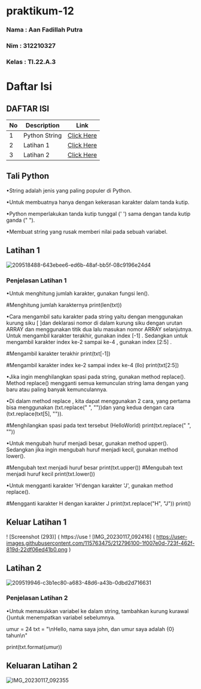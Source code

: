 # praktikum-12

### Nama : Aan Fadillah Putra
### Nim : 312210327
### Kelas : TI.22.A.3

# Daftar Isi

## DAFTAR ISI <br>
| No | Description | Link |
|-----|------|-----|
|1|Python String|[Click Here](#Python-String)|
|2|Latihan 1|[Click Here](#Latihan1)|
|3|Latihan 2|[Click Here](#Latihan2)|

## Tali Python
•String adalah jenis yang paling populer di Python.

•Untuk membuatnya hanya dengan kekerasan karakter dalam tanda kutip.

•Python memperlakukan tanda kutip tunggal (' ') sama dengan tanda kutip ganda (" ").

•Membuat string yang rusak memberi nilai pada sebuah variabel.

## Latihan 1

![209518488-643ebee6-ed6b-48af-bb5f-08c9196e24d4](https://user-images.githubusercontent.com/115763475/212794849-5493d5fc-be16-4a5e-8516-815e296fd246.png)

### Penjelasan Latihan 1

•Untuk menghitung jumlah karakter, gunakan fungsi len().

   #Menghitung jumlah karakternya
       print(len(txt))

•Cara mengambil satu karakter pada string yaitu dengan menggunakan kurung siku [ ]dan deklarasi nomor di dalam kurung siku dengan urutan ARRAY dan menggunakan titik dua lalu masukan nomor ARRAY selanjutnya. Untuk mengambil karakter terakhir, gunakan index [-1] . Sedangkan untuk mengambil karakter index ke-2 sampai ke-4 , gunakan index [2:5] .

#Mengambil karakter terakhir
print(txt[-1])

#Mengambil karakter index ke-2 sampai index ke-4 (llo)
print(txt[2:5])


•Jika ingin menghilangkan spasi pada string, gunakan method replace(). Method replace() mengganti semua kemunculan string lama dengan yang baru atau paling banyak kemunculannya.


•Di dalam method replace , kita dapat menggunakan 2 cara, yang pertama bisa menggunakan (txt.replace(" ", ""))dan yang kedua dengan cara (txt.replace(txt[5], "")).

#Menghilangkan spasi pada text tersebut (HelloWorld)
print(txt.replace(" ", ""))


•Untuk mengubah huruf menjadi besar, gunakan method upper(). Sedangkan jika ingin mengubah huruf menjadi kecil, gunakan method lower().

#Mengubah text menjadi huruf besar
print(txt.upper())
#Mengubah text menjadi huruf kecil
print(txt.lower())


•Untuk mengganti karakter 'H'dengan karakter 'J', gunakan method replace().

#Mengganti karakter H dengan karakter J
print(txt.replace("H", "J"))
print()


## Keluar Latihan 1

! [Screenshot (293)] ( https://use ! [IMG_20230117_092416] ( https://user-images.githubusercontent.com/115763475/212796100-1f007e0d-723f-462f-819d-22df06ed41b0.png )


## Latihan 2

![209519946-c3b1ec80-a683-48d6-a43b-0dbd2d716631](https://user-images.githubusercontent.com/115763475/212796464-00435014-df13-4022-a3bd-e64d55d1a439.png)

### Penjelasan Latihan 2

•Untuk memasukkan variabel ke dalam string, tambahkan kurung kurawal {}untuk menempatkan variabel sebelumnya.


  umur = 24
  txt = "\nHello, nama saya john, dan umur saya adalah {0} tahun\n"

  print(txt.format(umur))

## Keluaran Latihan 2


![IMG_20230117_092355](https://user-images.githubusercontent.com/115763475/212796766-47d20a4f-6bd8-4242-b932-1c801829c854.png)
